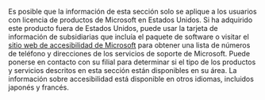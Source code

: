 Es posible que la información de esta sección solo se aplique a los usuarios con licencia de productos de Microsoft en Estados Unidos. Si ha adquirido este producto fuera de Estados Unidos, puede usar la tarjeta de información de subsidiarias que incluía el paquete de software o visitar el [sitio web de accesibilidad de Microsoft](http://go.microsoft.com/fwlink/?LinkId=8431) para obtener una lista de números de teléfono y direcciones de los servicios de soporte de Microsoft. Puede ponerse en contacto con su filial para determinar si el tipo de los productos y servicios descritos en esta sección están disponibles en su área. La información sobre accesibilidad está disponible en otros idiomas, incluidos japonés y francés.
